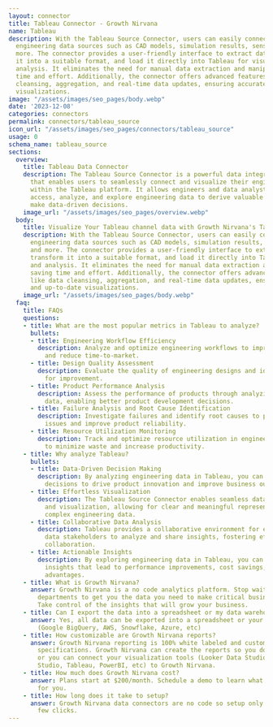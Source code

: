 ```yaml
---
layout: connector
title: Tableau Connector - Growth Nirvana
name: Tableau
description: With the Tableau Source Connector, users can easily connect to various
  engineering data sources such as CAD models, simulation results, sensor data, and
  more. The connector provides a user-friendly interface to extract data, transform
  it into a suitable format, and load it directly into Tableau for visualization and
  analysis. It eliminates the need for manual data extraction and manipulation, saving
  time and effort. Additionally, the connector offers advanced features like data
  cleansing, aggregation, and real-time data updates, ensuring accurate and up-to-date
  visualizations.
image: "/assets/images/seo_pages/body.webp"
date: '2023-12-08'
categories: connectors
permalink: connectors/tableau_source
icon_url: "/assets/images/seo_pages/connectors/tableau_source"
usage: 0
schema_name: tableau_source
sections:
  overview:
    title: Tableau Data Connector
    description: The Tableau Source Connector is a powerful data integration tool
      that enables users to seamlessly connect and visualize their engineering data
      within the Tableau platform. It allows engineers and data analysts to effortlessly
      access, analyze, and explore engineering data to derive valuable insights and
      make data-driven decisions.
    image_url: "/assets/images/seo_pages/overview.webp"
  body:
    title: Visualize Your Tableau channel data with Growth Nirvana's Tableau Connector
    description: With the Tableau Source Connector, users can easily connect to various
      engineering data sources such as CAD models, simulation results, sensor data,
      and more. The connector provides a user-friendly interface to extract data,
      transform it into a suitable format, and load it directly into Tableau for visualization
      and analysis. It eliminates the need for manual data extraction and manipulation,
      saving time and effort. Additionally, the connector offers advanced features
      like data cleansing, aggregation, and real-time data updates, ensuring accurate
      and up-to-date visualizations.
    image_url: "/assets/images/seo_pages/body.webp"
  faq:
    title: FAQs
    questions:
    - title: What are the most popular metrics in Tableau to analyze?
      bullets:
      - title: Engineering Workflow Efficiency
        description: Analyze and optimize engineering workflows to improve efficiency
          and reduce time-to-market.
      - title: Design Quality Assessment
        description: Evaluate the quality of engineering designs and identify areas
          for improvement.
      - title: Product Performance Analysis
        description: Assess the performance of products through analyzing engineering
          data, enabling better product development decisions.
      - title: Failure Analysis and Root Cause Identification
        description: Investigate failures and identify root causes to prevent future
          issues and improve product reliability.
      - title: Resource Utilization Monitoring
        description: Track and optimize resource utilization in engineering processes
          to minimize waste and increase productivity.
    - title: Why analyze Tableau?
      bullets:
      - title: Data-Driven Decision Making
        description: By analyzing engineering data in Tableau, you can make data-driven
          decisions to drive product innovation and improve business outcomes.
      - title: Effortless Visualization
        description: The Tableau Source Connector enables seamless data integration
          and visualization, allowing for clear and meaningful representations of
          complex engineering data.
      - title: Collaborative Data Analysis
        description: Tableau provides a collaborative environment for engineers and
          data stakeholders to analyze and share insights, fostering effective cross-functional
          collaboration.
      - title: Actionable Insights
        description: By exploring engineering data in Tableau, you can gain actionable
          insights that lead to performance improvements, cost savings, and competitive
          advantages.
    - title: What is Growth Nirvana?
      answer: Growth Nirvana is a no code analytics platform. Stop waiting for other
        departments to get you the data you need to make critical business decisions.
        Take control of the insights that will grow your business.
    - title: Can I export the data into a spreadsheet or my data warehouse?
      answer: Yes, all data can be exported into a spreadsheet or your data warehouse
        (Google BigQuery, AWS, Snowflake, Azure, etc)
    - title: How customizable are Growth Nirvana reports?
      answer: Growth Nirvana reporting is 100% white labeled and customized to your
        specifications. Growth Nirvana can create the reports so you don’t have to
        or you can connect your visualization tools (Looker Data Studio/Google Data
        Studio, Tableau, PowerBI, etc) to Growth Nirvana.
    - title: How much does Growth Nirvana cost?
      answer: Plans start at $200/month. Schedule a demo to learn what plan is best
        for you.
    - title: How long does it take to setup?
      answer: Growth Nirvana data connectors are no code so setup only requires a
        few clicks.
---
```

